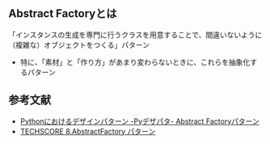 ## Abstract Factoryとは
「インスタンスの生成を専門に行うクラスを用意することで、間違いないように（複雑な）オブジェクトをつくる」パターン
- 特に、「素材」と「作り方」があまり変わらないときに、これらを抽象化するパターン

## 参考文献
- [Pythonにおけるデザインパターン -Pyデザパタ- Abstract Factoryパターン](https://nishi2.info/pydp/GoF_dp/creation/01_Abstract_Factory/index.html)
- [TECHSCORE 8.AbstractFactory パターン](https://www.techscore.com/tech/DesignPattern/AbstractFactory)